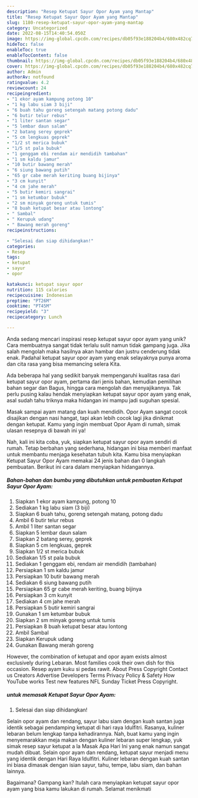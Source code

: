 ```yaml
---
description: "Resep Ketupat Sayur Opor Ayam yang Mantap"
title: "Resep Ketupat Sayur Opor Ayam yang Mantap"
slug: 1180-resep-ketupat-sayur-opor-ayam-yang-mantap
category: Uncategorized
date: 2022-08-15T14:40:54.050Z
image: https://img-global.cpcdn.com/recipes/db05f93e188204b4/680x482cq70/ketupat-sayur-opor-ayam-foto-resep-utama.jpg
hideToc: false
enableToc: true
enableTocContent: false
thumbnail: https://img-global.cpcdn.com/recipes/db05f93e188204b4/680x482cq70/ketupat-sayur-opor-ayam-foto-resep-utama.jpg
cover: https://img-global.cpcdn.com/recipes/db05f93e188204b4/680x482cq70/ketupat-sayur-opor-ayam-foto-resep-utama.jpg
author: Admin
authorAv: notfound
ratingvalue: 4.2
reviewcount: 24
recipeingredient:
- "1 ekor ayam kampung potong 10"
- "1 kg labu siam 3 biji"
- "6 buah tahu goreng setengah matang potong dadu"
- "6 butir telur rebus"
- "1 liter santan segar"
- "5 lembar daun salam"
- "2 batang serey geprek"
- "5 cm lengkuas geprek"
- "1/2 st merica bubuk"
- "1/5 st pala bubuk"
- "1 genggam ebi rendam air mendidih tambahan"
- "1 sm kaldu jamur"
- "10 butir bawang merah"
- "6 siung bawang putih"
- "65 gr cabe merah keriting buang bijinya"
- "3 cm kunyit"
- "4 cm jahe merah"
- "5 butir kemiri sangrai"
- "1 sm ketumbar bubuk"
- "2 sm minyak goreng untuk tumis"
- "8 buah ketupat besar atau lontong"
- " Sambal"
- " Kerupuk udang"
- " Bawang merah goreng"
recipeinstructions:

- "Selesai dan siap dihidangkan!"
categories:
- Resep
tags:
- ketupat
- sayur
- opor

katakunci: ketupat sayur opor 
nutrition: 115 calories
recipecuisine: Indonesian
preptime: "PT26M"
cooktime: "PT45M"
recipeyield: "3"
recipecategory: Lunch

---
```





Anda sedang mencari inspirasi resep ketupat sayur opor ayam yang unik? Cara membuatnya sangat tidak terlalu sulit namun tidak gampang juga. Jika salah mengolah maka hasilnya akan hambar dan justru cenderung tidak enak. Padahal ketupat sayur opor ayam yang enak selayaknya punya aroma dan cita rasa yang bisa memancing selera Kita.





Ada beberapa hal yang sedikit banyak mempengaruhi kualitas rasa dari ketupat sayur opor ayam, pertama dari jenis bahan, kemudian pemilihan bahan segar dan Bagus, hingga cara mengolah dan menyajikannya. Tak perlu pusing kalau hendak menyiapkan ketupat sayur opor ayam yang enak,      asal sudah tahu triknya maka hidangan ini mampu jadi suguhan spesial.














Masak sampai ayam matang dan kuah mendidih. Opor Ayam sangat cocok disajikan dengan nasi hangat, tapi akan lebih cocok lagi jika dinikmat dengan ketupat. Kamu yang ingin membuat Opor Ayam di rumah, simak ulasan resepnya di bawah ini ya!






Nah, kali ini kita coba, yuk, siapkan ketupat sayur opor ayam sendiri di rumah. Tetap berbahan yang sederhana, hidangan ini bisa memberi manfaat untuk membantu menjaga kesehatan tubuh kita. Kamu bisa menyiapkan Ketupat Sayur Opor Ayam memakai 24 jenis bahan dan 0 langkah pembuatan. Berikut ini cara dalam menyiapkan hidangannya.

<!--inarticleads1-->

##### Bahan-bahan dan bumbu yang dibutuhkan untuk pembuatan Ketupat Sayur Opor Ayam:

1. Siapkan 1 ekor ayam kampung, potong 10
1. Sediakan 1 kg labu siam (3 biji)
1. Siapkan 6 buah tahu, goreng setengah matang, potong dadu
1. Ambil 6 butir telur rebus
1. Ambil 1 liter santan segar
1. Siapkan 5 lembar daun salam
1. Siapkan 2 batang serey, geprek
1. Siapkan 5 cm lengkuas, geprek
1. Siapkan 1/2 st merica bubuk
1. Sediakan 1/5 st pala bubuk
1. Sediakan 1 genggam ebi, rendam air mendidih (tambahan)
1. Persiapkan 1 sm kaldu jamur
1. Persiapkan 10 butir bawang merah
1. Sediakan 6 siung bawang putih
1. Persiapkan 65 gr cabe merah keriting, buang bijinya
1. Persiapkan 3 cm kunyit
1. Sediakan 4 cm jahe merah
1. Persiapkan 5 butir kemiri sangrai
1. Gunakan 1 sm ketumbar bubuk
1. Siapkan 2 sm minyak goreng untuk tumis
1. Persiapkan 8 buah ketupat besar atau lontong
1. Ambil  Sambal
1. Siapkan  Kerupuk udang
1. Gunakan  Bawang merah goreng


However, the combination of ketupat and opor ayam exists almost exclusively during Lebaran. Most families cook their own dish for this occasion. Resep ayam kuku si pedas rawit. About Press Copyright Contact us Creators Advertise Developers Terms Privacy Policy &amp; Safety How YouTube works Test new features NFL Sunday Ticket Press Copyright. 

<!--inarticleads2-->

#####  untuk memasak Ketupat Sayur Opor Ayam:


1. Selesai dan siap dihidangkan!

Selain opor ayam dan rendang, sayur labu siam dengan kuah santan juga identik sebagai pendamping ketupat di hari raya Idulfitri. Rasanya, kuliner lebaran belum lengkap tanpa kehadirannya. Nah, buat kamu yang ingin menyemarakkan meja makan dengan kuliner lebaran super lengkap, yuk simak resep sayur ketupat a la Masak Apa Hari Ini yang enak namun sangat mudah dibuat. Selain opor ayam dan rendang, ketupat sayur menjadi menu yang identik dengan Hari Raya Idulfitri. Kuliner lebaran dengan kuah santan ini biasa dimasak dengan isian sayur, tahu, tempe, labu siam, dan bahan lainnya. 

Bagaimana? Gampang kan? Itulah cara menyiapkan ketupat sayur opor ayam yang bisa kamu lakukan di rumah. Selamat menikmati
